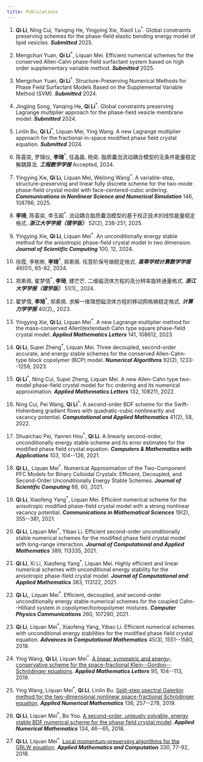 ```yaml
---
title: Publications
---
```


1. **Qi Li**, Ning Cui, Yanqing He, Yingying Xie, Xiaoli Lu<sup>\*</sup>. Global constraints preserving schemes for the phase-field elastic bending energy model of lipid vesicles. ***Submitted*** 2025.

2. Mengchun Yuan, **Qi Li**<sup>\*</sup>, Liquan Mei. Efficient numerical schemes for the conserved Allen-Cahn phase-field surfactant system based on high order supplementary variable method. ***Submitted*** 2025.

3. Mengchun Yuan, **Qi Li**<sup>\*</sup>. Structure-Preserving Numerical Methods for Phase Field Surfactant Models Based on the Supplemental Variable Method (SVM). ***Submitted*** 2024.

4. Jingjing Song, Yanqing He, **Qi Li**<sup>\*</sup>. Global constraints preserving Lagrange multiplier approach for the phase-field vesicle membrane model. ***Submitted*** 2024.

5. Linlin Bu, **Qi Li**<sup>\*</sup>, Liquan Mei, Ying Wang. A new Lagrange multiplier approach for the fractional-in-space modified phase field crystal equation. ***Submitted*** 2024.

6. 陈荟奕, 罗锦仪, **李琦**<sup>\*</sup>, 任晶磊, 杨奕. 脂质囊泡流动耦合模型的无条件能量稳定解耦算法. ***工程数学学报*** Accepted, 2024.

7. Yingying Xie, **Qi Li**, Liquan Mei, Weilong Wang<sup>\*</sup>. A variable-step, structure-preserving and linear fully discrete scheme for the two-mode phase-field crystal model with face-centered-cubic ordering. ***Communications in Nonlinear Science and Numerical Simulation*** 146, 108766, 2025.

8. **李琦**, 陈荟奕, 李玉超<sup>\*</sup>. 流动耦合脂质囊泡模型的基于校正技术的线性能量稳定格式. ***浙江大学学报（理学版）*** 52(2), 238-251, 2025.

9. Yingying Xie, **Qi Li**, Liquan Mei<sup>\*</sup>. An unconditionally energy stable method for the anisotropic phase-field crystal model in two dimension. ***Journal of Scientific Computing*** 100, 12, 2024.

10. 徐霞,  李彬彬,  **李琦**<sup>\*</sup>,  郑素佩. 任意阶保号熵稳定格式. ***高等学校计算数学学报*** 46(01), 65-82, 2024.

11. 郑素佩, 翟梦情<sup>\*</sup>, **李琦**, 建芒芒. 二维磁流体方程的高分辨率旋转通量格式. ***浙江大学学报（理学版）*** 51(1),, 2024.

12. 翟梦情, **李琦**<sup>\*</sup>, 郑素佩. 求解一维理想磁流体方程的移动网格熵稳定格式. ***计算力学学报*** 40(2),, 2023.

13. Yingying Xie, **Qi Li**, Liquan Mei<sup>\*</sup>. A new Lagrange multiplier method for the mass-conserved Allen\textendash Cahn type square phase-field crystal model. ***Applied Mathematics Letters*** 141, 108612, 2023.

14. **Qi Li**, Supei Zheng<sup>\*</sup>, Liquan Mei. Three decoupled, second-order accurate, and energy stable schemes for the conserved Allen-Cahn-type block copolymer (BCP) model. ***Numerical Algorithms*** 92(2), 1233--1259, 2023.

15. **Qi Li**<sup>\*</sup>, Ning Cui, Supei Zheng, Liquan Mei. A new Allen-Cahn type two-model phase-field crystal model for fcc ordering and its numerical approximation. ***Applied Mathematics Letters*** 132, 108211, 2022.

16. Ning Cui, Pei Wang, **Qi Li**<sup>\*</sup>. A second-order BDF scheme for the Swift-Hohenberg gradient flows with quadratic-cubic nonlinearity and vacancy potential. ***Computational and Applied Mathematics*** 41(2), 58, 2022.

17. Shuaichao Pei, Yanren Hou<sup>\*</sup>, **Qi Li**. A linearly second-order, unconditionally energy stable scheme and its error estimates for the modified phase field crystal equation. ***Computers & Mathematics with Applications*** 103, 104--126, 2021.

18. **Qi Li**,, Liquan Mei<sup>\*</sup>. Numerical Approximation of the Two-Component PFC
Models for Binary Colloidal Crystals: Efficient,
Decoupled, and Second-Order Unconditionally Energy
Stable Schemes. ***Journal of Scientific Computing*** 88, 60, 2021.

19. **Qi Li**, Xiaofeng Yang<sup>\*</sup>, Liquan Mei. Efficient numerical scheme for the anisotropic modified phase-field crystal model with a strong nonlinear vacancy potential. ***Communications in Mathematical Sciences*** 19(2), 355--381, 2021.

20. **Qi Li**, Liquan Mei<sup>\*</sup>, Yibao Li. Efficient second-order unconditionally stable numerical schemes for the modified phase field crystal model with long-range interaction. ***Journal of Computational and Applied Mathematics*** 389, 113335, 2021.

21. **Qi Li**, Xi Li, Xiaofeng Yang<sup>\*</sup>, Liquan Mei. Highly efficient and linear numerical schemes with unconditional energy stability for the anisotropic phase-field crystal model. ***Journal of Computational and Applied Mathematics*** 383, 113122, 2021.

22. **Qi Li**,, Liquan Mei<sup>\*</sup>. Efficient, decoupled, and second-order unconditionally energy stable numerical schemes for the coupled Cahn--Hilliard system in copolymer/homopolymer mixtures. ***Computer Physics Communications*** 260, 107290, 2021.

23. **Qi Li**, Liquan Mei<sup>\*</sup>, Xiaofeng Yang, Yibao Li. Efficient numerical schemes with unconditional energy stabilities for the modified phase field crystal equation. ***Advances in Computational Mathematics*** 45(3), 1551--1580, 2019.

24. Ying Wang, **Qi Li**, Liquan Mei<sup>\*</sup>. [A linear, symmetric and energy-conservative scheme for the space-fractional Klein--Gordon--Schrödinger equations](https://doi.org/10.1016/j.aml.2019.03.032). ***Applied Mathematics Letters*** 95, 104--113, 2019.

25. Ying Wang, Liquan Mei<sup>\*</sup>, **Qi Li**, Linlin Bu. [Split-step spectral Galerkin method for the two-dimensional nonlinear space-fractional Schrödinger equation](https://doi.org/10.1016/j.apnum.2018.10.012). ***Applied Numerical Mathematics*** 136, 257--278, 2019.

26. **Qi Li**, Liquan Mei<sup>\*</sup>, Bo You. [A second-order, uniquely solvable, energy stable BDF numerical scheme for the phase field crystal model](https://doi.org/10.1016/j.apnum.2018.07.003). ***Applied Numerical Mathematics*** 134, 46--65, 2018.

27. **Qi Li**, Liquan Mei<sup>\*</sup>. [Local momentum-preserving algorithms for the GRLW equation](https://doi.org/10.1016/j.amc.2018.02.033). ***Applied Mathematics and Computation*** 330, 77-92, 2018.

